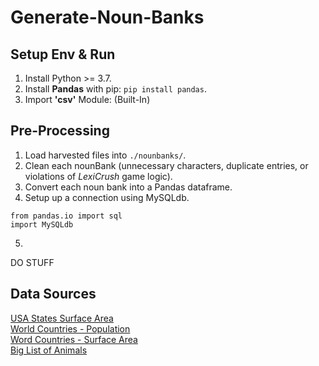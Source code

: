 # Generate-Noun-Banks

## Setup Env & Run

1. Install Python >= 3.7.
2. Install **Pandas** with pip: `pip install pandas`.
3. Import **'csv'** Module: (Built-In)



## Pre-Processing

1. Load harvested files into `./nounbanks/`.
2. Clean each nounBank (unnecessary characters, duplicate entries, or violations of *LexiCrush* game logic).
3. Convert each noun bank into a Pandas dataframe.
4. Setup up a connection using MySQLdb.

```(python)
from pandas.io import sql 
import MySQLdb
```
5. 


DO STUFF

## Data Sources
[USA States Surface Area](https://github.com/jakevdp/data-USstates/blob/master/state-areas.csv)<br>
[World Countries - Population](https://data.worldbank.org/indicator/SP.POP.TOTL)<br>
[Word Countries - Surface Area](https://data.worldbank.org/indicator/AG.SRF.TOTL.K2)<br>
[Big List of Animals](https://gist.github.com/atduskgreg/3cf8ef48cb0d29cf151bedad81553a54)<br>

